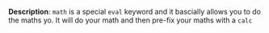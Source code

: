 __Description__: `math` is a special `eval` keyword and it bascially allows you to do the maths yo. It will do your math and then pre-fix your maths with a `calc`